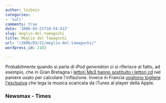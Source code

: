 ```yaml
---
author: leibniz
categories:
- 'null'
comments: true
date: '2006-03-21T10:54:41Z'
slug: meglio-del-tamagochi
title: Meglio del Tamagochi
url: "/2006/03/21/meglio-del-tamagochi/"
wordpress_id: 2102

---
```

Probabilmente quando si parla di _iPod generation_ ci si riferisce al fatto, ad esempio, che in Gran Bretagna i [lettori Mp3 hanno sostituito i lettori cd](http://www.newsmax.com/archives/ic/2006/3/20/140120.shtml?s=ic) nel paniere usato per calcolare l'inflazione. Invece in Francia [vogliono togliere l'esclusiva](http://business.timesonline.co.uk/article/0,,13130-2095861,00.html) che lega la musica scaricata da iTunes al player della Apple.


### Newsmax - Times
